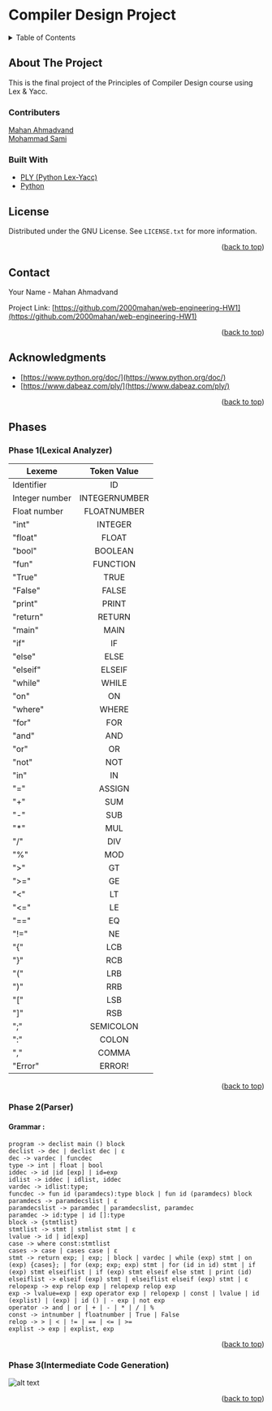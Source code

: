 # Compiler Design Project
<details>
  <summary>Table of Contents</summary>
  <ol>
    <li>
      <a href="#about-the-project">About The Project</a>
      <ul>
        <li><a href="#contributers">Contributers</a></li>
        <li><a href="#built-with">Built With</a></li>
      </ul>
    </li>
    <li><a href="#license">License</a></li>
    <li><a href="#contact">Contact</a></li>
    <li><a href="#acknowledgments">Acknowledgments</a></li>
    <li>
      <a href="#phases">Phases</a>
      <ul>
        <li><a href="#phase-1">Phase 1</a></li>
        <li><a href="#phase-2">Phase 2</a></li>
        <li><a href="#phase-3">Phase 3</a></li>
    </li>
  </ol>
</details>

## About The Project
This is the final project of the Principles of Compiler Design course using Lex & Yacc.
### Contributers
[Mahan Ahmadvand](https://github.com/2000mahan) <br />
[Mohammad Sami](https://github.com/MohammadMDSA) <br />

### Built With

* [PLY (Python Lex-Yacc)](https://www.dabeaz.com/ply/)
* [Python](https://www.python.org)

## License

Distributed under the GNU License. See `LICENSE.txt` for more information.

<p align="right">(<a href="#top">back to top</a>)</p>

## Contact

Your Name - Mahan Ahmadvand

Project Link: [https://github.com/2000mahan/web-engineering-HW1](https://github.com/2000mahan/web-engineering-HW1)

<p align="right">(<a href="#top">back to top</a>)</p>

## Acknowledgments

* [https://www.python.org/doc/](https://www.python.org/doc/)
* [https://www.dabeaz.com/ply/](https://www.dabeaz.com/ply/)

<p align="right">(<a href="#top">back to top</a>)</p>

## Phases

### Phase 1(Lexical Analyzer)
| Lexeme        | Token Value   |
| ------------- |:-------------:|
| Identifier    | ID |
| Integer number| INTEGERNUMBER |
| Float number  | FLOATNUMBER   |
| "int"         | INTEGER       |
| "float"       | FLOAT         |
| "bool"        | BOOLEAN       |
| "fun"         | FUNCTION      |
| "True"        | TRUE          |
| "False"       | FALSE         |
| "print"       | PRINT         |
| "return"      | RETURN        |
| "main"        | MAIN          |
| "if"          | IF            |
| "else"        | ELSE          |
| "elseif"      | ELSEIF        |
| "while"       | WHILE         |
| "on"          | ON            |
| "where"       | WHERE         |
| "for"         | FOR           |
| "and"         | AND           |
| "or"          | OR            |
| "not"         | NOT           |
| "in"          | IN            |
| "="           | ASSIGN        |
| "+"           | SUM           |
| "-"           | SUB           |  
| "*"           | MUL           |
| "/"           | DIV           |
| "%"           | MOD           |
| ">"           | GT            | 
| ">="          | GE            |
| "<"           | LT            |
| "<="          | LE            |
| "=="          | EQ            |
| "!="          | NE            |
| "{"           | LCB           |
| "}"           | RCB           |
| "("           | LRB           |
| ")"           | RRB           |
| "\["          | LSB           |
| "\]"          | RSB           |
| ";"           | SEMICOLON     |
| ":"           | COLON         |
| ","           | COMMA         |
| "Error"       | ERROR!        |

<p align="right">(<a href="#top">back to top</a>)</p>

### Phase 2(Parser)
#### Grammar :
`program -> declist main () block` <br />
`declist -> dec | declist dec | ε` <br />
`dec -> vardec | funcdec` <br />
`type -> int | float | bool` <br />
`iddec -> id |id [exp] | id=exp` <br />
`idlist -> iddec | idlist, iddec` <br />
`vardec -> idlist:type;` <br />
`funcdec -> fun id (paramdecs):type block | fun id (paramdecs) block` <br />
`paramdecs -> paramdecslist | ε` <br />
`paramdecslist -> paramdec | paramdecslist, paramdec` <br />
`paramdec -> id:type | id []:type` <br />
`block -> {stmtlist}` <br />
`stmtlist -> stmt | stmlist stmt | ε` <br />
`lvalue -> id | id[exp]` <br />
`case -> where const:stmtlist` <br />
`cases -> case | cases case | ε` <br />
`stmt -> return exp; | exp; | block | vardec | while (exp) stmt | on (exp) {cases}; | for (exp; exp; exp) stmt | for (id in id) stmt | if (exp) stmt elseiflist | if (exp) stmt elseif else stmt | print (id)` <br />
`elseiflist -> elseif (exp) stmt | elseiflist elseif (exp) stmt | ε` <br />
`relopexp -> exp relop exp | relopexp relop exp` <br />
`exp -> lvalue=exp | exp operator exp | relopexp | const | lvalue | id (explist) | (exp) | id () | - exp | not exp` <br />
`operator -> and | or | + | - | * | / | %` <br />
`const -> intnumber | floatnumber | True | False` <br />
`relop -> > | < | != | == | <= | >=` <br />
`explist -> exp | explist, exp` <br />

<p align="right">(<a href="#top">back to top</a>)</p>

### Phase 3(Intermediate Code Generation)
![alt text](https://s4.uupload.ir/files/phase3_4te.png)

<p align="right">(<a href="#top">back to top</a>)</p>
